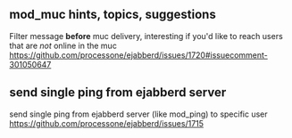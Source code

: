 ## mod_muc hints, topics, suggestions
Filter message __before__ muc delivery, interesting if you'd like to reach users that are *not* online in the muc<br>
https://github.com/processone/ejabberd/issues/1720#issuecomment-301050647

## send single ping from ejabberd server
send single ping from ejabberd server (like mod_ping) to specific user<br>
https://github.com/processone/ejabberd/issues/1715

